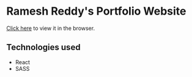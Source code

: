 # Ramesh Reddy's Portfolio Website

[Click here](https://rameshx.github.io) to view it in the browser.

## Technologies used

- React
- SASS
